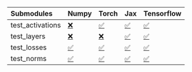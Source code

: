 | Submodules       | Numpy                                                                                                                           | Torch                                                                                                                           | Jax                                                                                                                             | Tensorflow                                                                                                                      |
|:-----------------|:--------------------------------------------------------------------------------------------------------------------------------|:--------------------------------------------------------------------------------------------------------------------------------|:--------------------------------------------------------------------------------------------------------------------------------|:--------------------------------------------------------------------------------------------------------------------------------|
| test_activations | <a href="https://github.com/unifyai/ivy/runs/8048787039?check_suite_focus=true" rel="noopener noreferrer" target="_blank">❌</a> | <a href="https://github.com/unifyai/ivy/runs/8048787179?check_suite_focus=true" rel="noopener noreferrer" target="_blank">✅</a> | <a href="https://github.com/unifyai/ivy/runs/8048787383?check_suite_focus=true" rel="noopener noreferrer" target="_blank">✅</a> | <a href="https://github.com/unifyai/ivy/runs/8048787492?check_suite_focus=true" rel="noopener noreferrer" target="_blank">✅</a> |
| test_layers      | <a href="https://github.com/unifyai/ivy/runs/8048787067?check_suite_focus=true" rel="noopener noreferrer" target="_blank">❌</a> | <a href="https://github.com/unifyai/ivy/runs/8048787233?check_suite_focus=true" rel="noopener noreferrer" target="_blank">❌</a> | <a href="https://github.com/unifyai/ivy/runs/8048787411?check_suite_focus=true" rel="noopener noreferrer" target="_blank">✅</a> | <a href="https://github.com/unifyai/ivy/runs/8048787519?check_suite_focus=true" rel="noopener noreferrer" target="_blank">✅</a> |
| test_losses      | <a href="https://github.com/unifyai/ivy/runs/8048787088?check_suite_focus=true" rel="noopener noreferrer" target="_blank">✅</a> | <a href="https://github.com/unifyai/ivy/runs/8048787289?check_suite_focus=true" rel="noopener noreferrer" target="_blank">✅</a> | <a href="https://github.com/unifyai/ivy/runs/8048787432?check_suite_focus=true" rel="noopener noreferrer" target="_blank">✅</a> | <a href="https://github.com/unifyai/ivy/runs/8048787548?check_suite_focus=true" rel="noopener noreferrer" target="_blank">✅</a> |
| test_norms       | <a href="https://github.com/unifyai/ivy/runs/8048787129?check_suite_focus=true" rel="noopener noreferrer" target="_blank">✅</a> | <a href="https://github.com/unifyai/ivy/runs/8048787339?check_suite_focus=true" rel="noopener noreferrer" target="_blank">✅</a> | <a href="https://github.com/unifyai/ivy/runs/8048787459?check_suite_focus=true" rel="noopener noreferrer" target="_blank">✅</a> | <a href="https://github.com/unifyai/ivy/runs/8048787584?check_suite_focus=true" rel="noopener noreferrer" target="_blank">✅</a> |